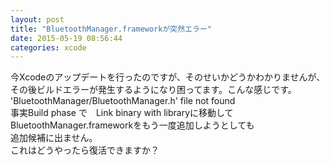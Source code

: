 ```yaml
---
layout: post
title: "BluetoothManager.frameworkが突然エラー"
date: 2015-05-19 08:56:44
categories: xcode
---
```

<p>今Xcodeのアップデートを行ったのですが、そのせいかどうかわかりませんが、その後ビルドエラーが発生するようになり困ってます。こんな感じです。<br>
'BluetoothManager/BluetoothManager.h' file not found<br>
事実Build phase で　Link binary with libraryに移動して<br>
BluetoothManager.frameworkをもう一度追加しようとしても<br>
追加候補に出ません。<br>
これはどうやったら復活できますか？</p>
